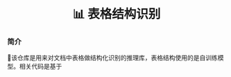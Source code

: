 <div align="center">
  <div align="center">
    <h1><b>📊 表格结构识别</b></h1>
  </div>
</div>

### 简介
💖该仓库是用来对文档中表格做结构化识别的推理库，表格结构使用的是自训练模型。相关代码是基于